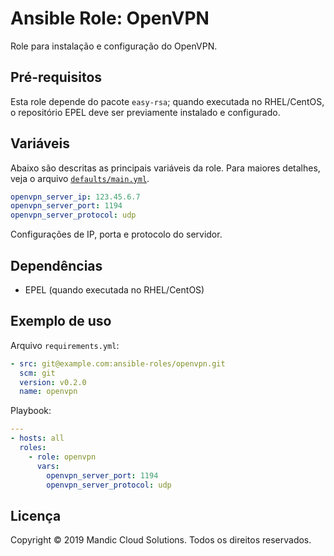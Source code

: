 # Ansible Role: OpenVPN

Role para instalação e configuração do OpenVPN.

## Pré-requisitos

Esta role depende do pacote `easy-rsa`; quando executada no RHEL/CentOS, o repositório
EPEL deve ser previamente instalado e configurado.

## Variáveis

Abaixo são descritas as principais variáveis da role. Para maiores detalhes, veja
o arquivo [`defaults/main.yml`](defaults/main.yml).

```yaml
openvpn_server_ip: 123.45.6.7
openvpn_server_port: 1194
openvpn_server_protocol: udp
```

Configurações de IP, porta e protocolo do servidor.

## Dependências

- EPEL (quando executada no RHEL/CentOS)

## Exemplo de uso

Arquivo `requirements.yml`:

```yaml
- src: git@example.com:ansible-roles/openvpn.git
  scm: git
  version: v0.2.0
  name: openvpn
```

Playbook:

```yaml
---
- hosts: all
  roles:
    - role: openvpn
      vars:
        openvpn_server_port: 1194
        openvpn_server_protocol: udp
```

## Licença

Copyright © 2019 Mandic Cloud Solutions. Todos os direitos reservados.
